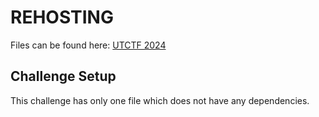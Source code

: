 # REHOSTING

Files can be found here: [UTCTF 2024](https://github.com/utisss/UTCTF-24/tree/main/forensics-osint-2)

## Challenge Setup
This challenge has only one file which does not have any dependencies.
